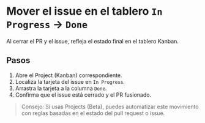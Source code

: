 # Mover el issue en el tablero `In Progress` → `Done`

Al cerrar el PR y el issue, refleja el estado final en el tablero Kanban.

## Pasos
 
1. Abre el Project (Kanban) correspondiente.
2. Localiza la tarjeta del issue en `In Progress`.
3. Arrastra la tarjeta a la columna `Done`.
4. Confirma que el issue está cerrado y el PR fusionado.

> Consejo: Si usas Projects (Beta), puedes automatizar este movimiento con reglas basadas en el estado del pull request o issue.
